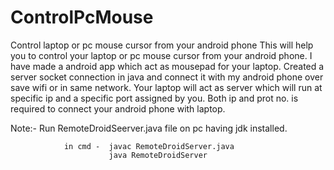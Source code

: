 # ControlPcMouse
Control laptop  or pc  mouse cursor   from your android  phone
This will help you to control your laptop or pc mouse cursor from your android phone.
I have made a android app which act as mousepad for your laptop.
Created a server socket connection in java and connect it with my android phone over save wifi or in same network.
Your laptop will act as server which will run at specific ip and a specific port assigned by you.
Both ip and prot no. is required to connect your android phone with laptop.

Note:- Run RemoteDroidSeerver.java file on pc having jdk installed.

                in cmd -  javac RemoteDroidServer.java
                          java RemoteDroidServer

